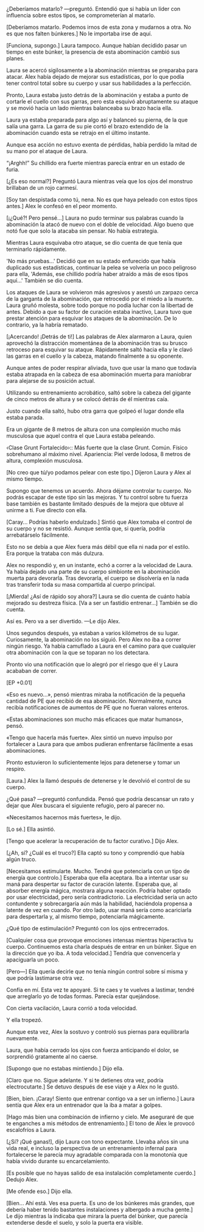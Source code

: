 
¿Deberíamos matarlo? —preguntó. Entendió que si había un líder con influencia sobre estos tipos, se comprometerían al matarlo.

[Deberíamos matarlo. Podemos irnos de esta zona y mudarnos a otra. No es que nos falten búnkeres.] No le importaba irse de aquí.

[Funciona, supongo.] Laura tampoco. Aunque habían decidido pasar un tiempo en este búnker, la presencia de esta abominación cambió sus planes.

Laura se acercó sigilosamente a la abominación mientras se preparaba para atacar. Alex había dejado de mejorar sus estadísticas, por lo que podía tener control total sobre su cuerpo y usar sus habilidades a la perfección.

Pronto, Laura estaba justo detrás de la abominación y estaba a punto de cortarle el cuello con sus garras, pero esta esquivó abruptamente su ataque y se movió hacia un lado mientras balanceaba su brazo hacia ella.

Laura ya estaba preparada para algo así y balanceó su pierna, de la que salía una garra. La garra de su pie cortó el brazo extendido de la abominación cuando esta se retrajo en el último instante.

Aunque esa acción no estuvo exenta de pérdidas, había perdido la mitad de su mano por el ataque de Laura.

“¡Arghh!” Su chillido era fuerte mientras parecía entrar en un estado de furia. 

[¿Es eso normal?] Preguntó Laura mientras veía que los ojos del monstruo brillaban de un rojo carmesí.

[Soy tan despistada como tú, nena. No es que haya peleado con estos tipos antes.] Alex le confesó en el peor momento.

[¡¿Qué?! Pero pensé...] Laura no pudo terminar sus palabras cuando la abominación la atacó de nuevo con el doble de velocidad. Algo bueno que notó fue que solo la atacaba sin pensar. No había estrategia.

Mientras Laura esquivaba otro ataque, se dio cuenta de que tenía que terminarlo rápidamente.

'No más pruebas...' Decidió que en su estado enfurecido que había duplicado sus estadísticas, continuar la pelea se volvería un poco peligroso para ella, 'Además, ese chillido podría haber atraído a más de esos tipos aquí...' También se dio cuenta.

Los ataques de Laura se volvieron más agresivos y asestó un zarpazo cerca de la garganta de la abominación, que retrocedió por el miedo a la muerte. Laura gruñó molesta, sobre todo porque no podía luchar con la libertad de antes. Debido a que su factor de curación estaba inactivo, Laura tuvo que prestar atención para esquivar los ataques de la abominación. De lo contrario, ya la habría rematado.

[¡Acercando! ¡Detrás de ti!] Las palabras de Alex alarmaron a Laura, quien aprovechó la distracción momentánea de la abominación tras su brusco retroceso para esquivar su ataque. Rápidamente saltó hacia ella y le clavó las garras en el cuello y la cabeza, matando finalmente a su oponente.

Aunque antes de poder respirar aliviada, tuvo que usar la mano que todavía estaba atrapada en la cabeza de esa abominación muerta para maniobrar para alejarse de su posición actual.

Utilizando su entrenamiento acrobático, saltó sobre la cabeza del gigante de cinco metros de altura y se colocó detrás de él mientras caía.

Justo cuando ella saltó, hubo otra garra que golpeó el lugar donde ella estaba parada.

Era un gigante de 8 metros de altura con una complexión mucho más musculosa que aquel contra el que Laura estaba peleando.

‹Clase Grunt Fortalecido›:: Más fuerte que la clase Grunt. Común. Físico sobrehumano al máximo nivel. Apariencia: Piel verde lodosa, 8 metros de altura, complexión musculosa.

[No creo que tú/yo podamos pelear con este tipo.] Dijeron Laura y Alex al mismo tiempo.

Supongo que tenemos un acuerdo. Ahora déjame controlar tu cuerpo. No podrás escapar de este tipo sin las mejoras. Y tu control sobre tu fuerza base también es bastante limitado después de la mejora que obtuve al unirme a ti. Fue directo con ella.

[Caray... Podrías haberlo endulzado.] Sintió que Alex tomaba el control de su cuerpo y no se resistió. Aunque sentía que, si quería, podría arrebatárselo fácilmente.

Esto no se debía a que Alex fuera más débil que ella ni nada por el estilo. Era porque la trataba con más dulzura. 

Alex no respondió y, en un instante, echó a correr a la velocidad de Laura. Ya había dejado una parte de su cuerpo simbionte en la abominación muerta para devorarla. Tras devorarla, el cuerpo se disolvería en la nada tras transferir toda su masa compartida al cuerpo principal.

[¡Mierda! ¿Así de rápido soy ahora?] Laura se dio cuenta de cuánto había mejorado su destreza física. [Va a ser un fastidio entrenar…] También se dio cuenta.

Así es. Pero va a ser divertido. —Le dijo Alex.

Unos segundos después, ya estaban a varios kilómetros de su lugar. Curiosamente, la abominación no los siguió. Pero Alex no iba a correr ningún riesgo. Ya había camuflado a Laura en el camino para que cualquier otra abominación con la que se toparan no los detectara.

Pronto vio una notificación que lo alegró por el riesgo que él y Laura acababan de correr.

[EP +0.01]

«Eso es nuevo…», pensó mientras miraba la notificación de la pequeña cantidad de PE que recibió de esa abominación. Normalmente, nunca recibía notificaciones de aumentos de PE que no fueran valores enteros.

«Estas abominaciones son mucho más eficaces que matar humanos», pensó.

«Tengo que hacerla más fuerte». Alex sintió un nuevo impulso por fortalecer a Laura para que ambos pudieran enfrentarse fácilmente a esas abominaciones.

Pronto estuvieron lo suficientemente lejos para detenerse y tomar un respiro.

[Laura.] Alex la llamó después de detenerse y le devolvió el control de su cuerpo.

¿Qué pasa? —preguntó confundida. Pensó que podría descansar un rato y dejar que Alex buscara el siguiente refugio, pero al parecer no.

«Necesitamos hacernos más fuertes», le dijo.

[Lo sé.] Ella asintió.

[Tengo que acelerar la recuperación de tu factor curativo.] Dijo Alex.

[¿Ah, sí? ¿Cuál es el truco?] Ella captó su tono y comprendió que había algún truco.

[Necesitamos estimularte. Mucho. Tendré que potenciarla con un tipo de energía que controlo.] Esperaba que ella aceptara. Iba a intentar usar su maná para despertar su factor de curación latente. Esperaba que, al absorber energía mágica, mostrara alguna reacción. Podría haber optado por usar electricidad, pero sería contradictorio. La electricidad sería un acto contundente y sobrecargaría aún más la habilidad, haciéndola propensa a latente de vez en cuando. Por otro lado, usar maná sería como acariciarla para despertarla y, al mismo tiempo, potenciarla mágicamente.

¿Qué tipo de estimulación? Preguntó con los ojos entrecerrados.

[Cualquier cosa que provoque emociones intensas mientras hiperactiva tu cuerpo. Continuemos esta charla después de entrar en un búnker. Sigue en la dirección que yo iba. A toda velocidad.] Tendría que convencerla y apaciguarla un poco.

[Pero—] Ella quería decirle que no tenía ningún control sobre sí misma y que podría lastimarse otra vez.

Confía en mí. Esta vez te apoyaré. Si te caes y te vuelves a lastimar, tendré que arreglarlo yo de todas formas. Parecía estar quejándose.

Con cierta vacilación, Laura corrió a toda velocidad.

Y ella tropezó.

Aunque esta vez, Alex la sostuvo y controló sus piernas para equilibrarla nuevamente. 

Laura, que había cerrado los ojos con fuerza anticipando el dolor, se sorprendió gratamente al no caerse.

[Supongo que no estabas mintiendo.] Dijo ella.

[Claro que no. Sigue adelante. Y si te detienes otra vez, podría electrocutarte.] Se detuvo después de ese viaje y a Alex no le gustó.

[Bien, bien. ¡Caray! Siento que entrenar contigo va a ser un infierno.] Laura sentía que Alex era un entrenador que la iba a matar a golpes.

[Hago más bien una combinación de infierno y cielo. Me aseguraré de que te enganches a mis métodos de entrenamiento.] El tono de Alex le provocó escalofríos a Laura.

[¿Sí? ¡Qué ganas!], dijo Laura con tono expectante. Llevaba años sin una vida real, e incluso la perspectiva de un entrenamiento infernal para fortalecerse le parecía muy agradable comparada con la monotonía que había vivido durante su encarcelamiento.

[Es posible que no hayas salido de esa instalación completamente cuerdo.] Dedujo Alex.

[Me ofende eso.] Dijo ella.

[Bien... Ahí está. Ves esa puerta. Es uno de los búnkeres más grandes, que debería haber tenido bastantes instalaciones y albergado a mucha gente.] Le dijo mientras la indicaba que mirara la puerta del búnker, que parecía extenderse desde el suelo, y solo la puerta era visible.
